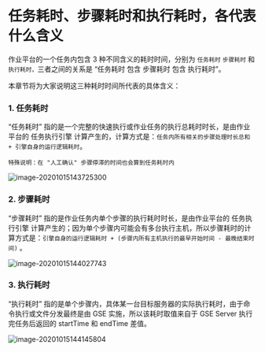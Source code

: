 # 任务耗时、步骤耗时和执行耗时，各代表什么含义

作业平台的一个任务内包含 3 种不同含义的耗时时间，分别为 `任务耗时` `步骤耗时` 和 `执行耗时，`三者之间的关系是 “任务耗时 包含 步骤耗时 包含 执行耗时”。

本章节将为大家说明这三种耗时时间所代表的具体含义：

### 1. 任务耗时

“任务耗时” 指的是一个完整的快速执行或作业任务的执行总耗时时长，是由作业平台的 任务执行引擎 计算产生的，计算方式是：`任务内所有相关的步骤处理时长总和 + 引擎自身的运行逻辑耗时`。

```plain
特殊说明：在 "人工确认" 步骤停滞的时间也会算到任务耗时内
```

![image-20201015143725300](media/image-20201015143725300.png)

### 2. 步骤耗时

“步骤耗时” 指的是作业任务内单个步骤的执行耗时时长，是由作业平台的 任务执行引擎 计算产生的；因为单个步骤内可能会有多台执行主机，所以步骤耗时的计算方式是：`引擎自身的运行逻辑耗时 + (步骤内所有主机执行的最早开始时间 - 最晚结束时间)` 。

![image-20201015144027743](media/image-20201015144027743.png)

### 3. 执行耗时

“执行耗时” 指的是单个步骤内，具体某一台目标服务器的实际执行耗时，由于命令执行或文件分发最终是由 GSE 实施，所以该耗时取值来自于 GSE Server 执行完任务后返回的 startTime 和 endTime 差值。

![image-20201015144145804](media/image-20201015144145804.png)

